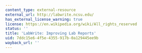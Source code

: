 ```yaml
---
content_type: external-resource
external_url: http://labwrite.ncsu.edu/
has_external_license_warning: true
license: https://en.wikipedia.org/wiki/All_rights_reserved
status: ''
title: 'LabWrite: Improving Lab Reports'
uid: 7ddc15e6-4f5e-4355-917b-0a129445ee9b
wayback_url: ''
---
```


